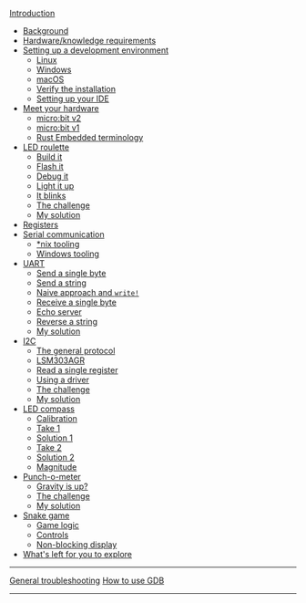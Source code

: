 [Introduction](README.md)
- [Background](01-background/README.md)
- [Hardware/knowledge requirements](02-requirements/README.md)
- [Setting up a development environment](03-setup/README.md)
    - [Linux](03-setup/linux.md)
    - [Windows](03-setup/windows.md)
    - [macOS](03-setup/macos.md)
    - [Verify the installation](03-setup/verify.md)
    - [Setting up your IDE](03-setup/IDE.md)
- [Meet your hardware](04-meet-your-hardware/README.md)
    - [micro:bit v2](04-meet-your-hardware/microbit-v2.md)
    - [micro:bit v1](04-meet-your-hardware/microbit-v1.md)
    - [Rust Embedded terminology](04-meet-your-hardware/terminology.md)
- [LED roulette](05-led-roulette/README.md)
    - [Build it](05-led-roulette/build-it.md)
    - [Flash it](05-led-roulette/flash-it.md)
    - [Debug it](05-led-roulette/debug-it.md)
    - [Light it up](05-led-roulette/light-it-up.md)
    - [It blinks](05-led-roulette/it-blinks.md)
    - [The challenge](05-led-roulette/the-challenge.md)
    - [My solution](05-led-roulette/my-solution.md)
- [Registers](07-registers/README.md)
- [Serial communication](06-serial-communication/README.md)
    - [\*nix tooling](06-serial-communication/nix-tooling.md)
    - [Windows tooling](06-serial-communication/windows-tooling.md)
- [UART](07-uart/README.md)
    - [Send a single byte](07-uart/send-a-single-byte.md)
    - [Send a string](07-uart/send-a-string.md)
    - [Naive approach and `write!`](07-uart/naive-approch-write.md)
    - [Receive a single byte](07-uart/receive-a-single-byte.md)
    - [Echo server](07-uart/echo-server.md)
    - [Reverse a string](07-uart/reverse-a-string.md)
    - [My solution](07-uart/my-solution.md)
- [I2C](08-i2c/README.md)
    - [The general protocol](08-i2c/the-general-protocol.md)
    - [LSM303AGR](08-i2c/lsm303agr.md)
    - [Read a single register](08-i2c/read-a-single-register.md)
    - [Using a driver](08-i2c/using-a-driver.md)
    - [The challenge](08-i2c/the-challenge.md)
    - [My solution](08-i2c/my-solution.md)
- [LED compass](09-led-compass/README.md)
    - [Calibration](09-led-compass/calibration.md)
    - [Take 1](09-led-compass/take-1.md)
    - [Solution 1](09-led-compass/solution-1.md)
    - [Take 2](09-led-compass/take-2.md)
    - [Solution 2](09-led-compass/solution-2.md)
    - [Magnitude](09-led-compass/magnitude.md)
- [Punch-o-meter](10-punch-o-meter/README.md)
    - [Gravity is up?](10-punch-o-meter/gravity-is-up.md)
    - [The challenge](10-punch-o-meter/the-challenge.md)
    - [My solution](10-punch-o-meter/my-solution.md)
- [Snake game](11-snake-game/README.md)
    - [Game logic](11-snake-game/game-logic.md)
    - [Controls](11-snake-game/controls.md)
    - [Non-blocking display](11-snake-game/nonblocking-display.md)
- [What's left for you to explore](explore.md)

---

[General troubleshooting](appendix/1-general-troubleshooting/README.md)
[How to use GDB](appendix/2-how-to-use-gdb/README.md)

<!-- - [Async IO: The future](17-async-io-the-future/README.md) -->
<!--     - [Timer](17-async-io-the-future/timer.md) -->
<!--     - [Serial](17-async-io-the-future/serial.md) -->
<!--     - [The challenge](17-async-io-the-future/the-challenge.md) -->
<!--     - [My solution](17-async-io-the-future/my-solution.md) -->
<!--     - [Another challenge](17-async-io-the-future/another-challenge.md) -->
<!--     - [My other solution](17-async-io-the-future/my-other-solution.md) -->
<!--     - [More challenges](17-async-io-the-future/more-challenges.md) -->
---
